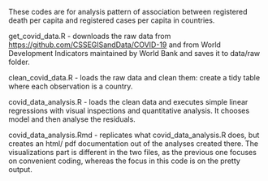 These codes are for analysis pattern of association between registered death per capita and registered cases per capita in countries.

get_covid_data.R - downloads the raw data from https://github.com/CSSEGISandData/COVID-19 and  from World Development Indicators maintained by World Bank and saves it to data/raw folder.

clean_covid_data.R - loads the raw data and clean them: create a tidy table where each observation is a country.

covid_data_analysis.R - loads the clean data and executes simple linear regressions with visual inspections and quantitative analysis. It chooses model and then analyse the residuals.

covid_data_analysis.Rmd - replicates what covid_data_analysis.R does, but creates an html/ pdf documentation out of the analyses created there.  The visualizations part is different in the two files, as the previous one focuses on convenient coding, whereas the focus in this code is on the pretty output. 
